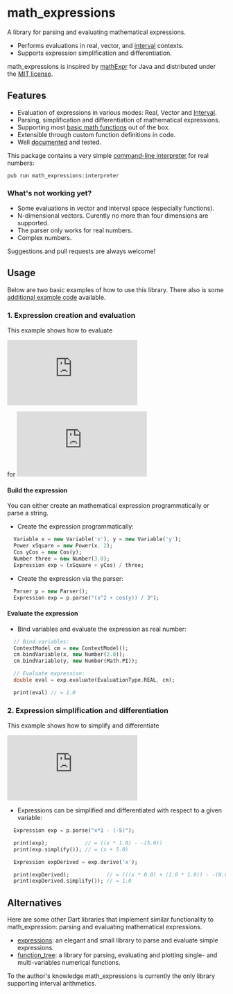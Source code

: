 # math_expressions

A library for parsing and evaluating mathematical expressions.

* Performs evaluations in real, vector, and [interval][bohlender2010] contexts.
* Supports expression simplification and differentiation.

math_expressions is inspired by [mathExpr][] for Java and distributed under the
[MIT license][LICENSE].

## Features

* Evaluation of expressions in various modes: Real, Vector and [Interval][bohlender2010].
* Parsing, simplification and differentiation of mathematical expressions.
* Supporting most [basic math functions][defaultFunctions] out of the box.
* Extensible through custom function definitions in code.
* Well [documented][dartdoc] and tested.

This package contains a very simple [command-line interpreter](bin/interpreter.dart)
for real numbers:

    pub run math_expressions:interpreter

### What's not working yet?

* Some evaluations in vector and interval space (especially functions).
* N-dimensional vectors. Curently no more than four dimensions are supported.
* The parser only works for real numbers.
* Complex numbers.

Suggestions and pull requests are always welcome!

## Usage

Below are two basic examples of how to use this library. There also is some [additional example code](example/main.dart) available.

### 1. Expression creation and evaluation

This example shows how to evaluate

![Equation 1][exampleEq1]

for
![xy][exampleEq1xy]

#### Build the expression

You can either create an mathematical expression programmatically or parse a string.

* Create the expression programmatically:
```dart
  Variable x = new Variable('x'), y = new Variable('y');
  Power xSquare = new Power(x, 2);
  Cos yCos = new Cos(y);
  Number three = new Number(3.0);
  Expression exp = (xSquare + yCos) / three;
```

* Create the expression via the parser:
```dart
  Parser p = new Parser();
  Expression exp = p.parse("(x^2 + cos(y)) / 3");
```

#### Evaluate the expression

* Bind variables and evaluate the expression as real number:
```dart
  // Bind variables:
  ContextModel cm = new ContextModel();
  cm.bindVariable(x, new Number(2.0));
  cm.bindVariable(y, new Number(Math.PI));

  // Evaluate expression:
  double eval = exp.evaluate(EvaluationType.REAL, cm);

  print(eval) // = 1.0
```

### 2. Expression simplification and differentiation

This example shows how to simplify and differentiate

![Example 2][exampleEq2]

* Expressions can be simplified and differentiated with respect to a given variable:
```dart
  Expression exp = p.parse("x*1 - (-5)");

  print(exp);            // = ((x * 1.0) - -(5.0))
  print(exp.simplify()); // = (x + 5.0)

  Expression expDerived = exp.derive('x');

  print(expDerived);            // = (((x * 0.0) + (1.0 * 1.0)) - -(0.0))
  print(expDerived.simplify()); // = 1.0
```

## Alternatives

Here are some other Dart libraries that implement similar functionality to
math_expression: parsing and evaluating mathematical expressions.

* [expressions][]: an elegant and small library to parse and evaluate simple
  expressions.
* [function_tree][]: a library for parsing, evaluating and plotting single- and
  multi-variables numerical functions.

To the author's knowledge math_expressions is currently the only library
supporting interval arithmetics.

[mathExpr]: https://www3.math.tu-berlin.de/geometrie/jtem/mathExpr/ "The mathExpr library provides classes to parse and evaluate mathematical expressions."
[bohlender2010]: https://interval.louisiana.edu/reliable-computing-journal/volume-15/no-1/reliable-computing-15-pp-36-42.pdf "Deﬁnition of the Arithmetic Operations and Comparison Relations for an Interval Arithmetic Standard, PDF"
[license]: LICENSE "MIT LICENSE"
[expressions]: https://pub.dartlang.org/packages/expressions "A library to parse and evaluate simple expressions."
[function_tree]: https://pub.dartlang.org/packages/function_tree "A library for parsing and evaluating numerical functions built from strings."
[dartdoc]: https://pub.dartlang.org/documentation/math_expressions/latest/
[defaultFunctions]: https://pub.dartlang.org/documentation/math_expressions/latest/math_expressions/DefaultFunction-class.html
[exampleEq1]: https://latex.codecogs.com/gif.latex?%28x%5E2%2Bcos%28y%29%29%2F3
[exampleEq1xy]: https://latex.codecogs.com/gif.latex?x%3D2%2Cy%3D%5Cpi
[exampleEq2]: https://latex.codecogs.com/gif.latex?x*1-%28-5%29
